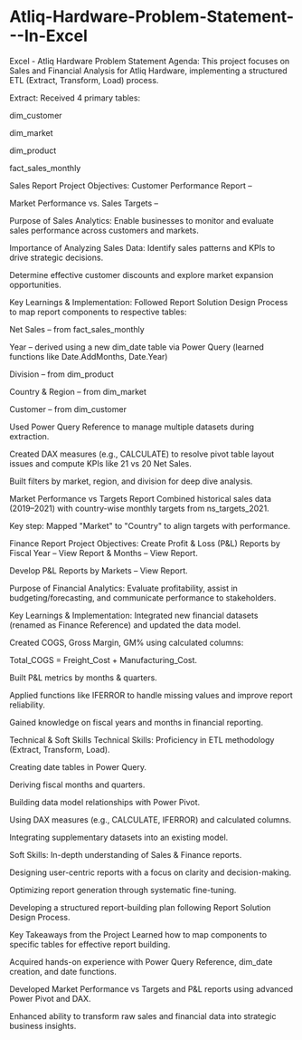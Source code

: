 # Atliq-Hardware-Problem-Statement---In-Excel
Excel - Atliq Hardware Problem Statement
Agenda:
This project focuses on Sales and Financial Analysis for Atliq Hardware, implementing a structured ETL (Extract, Transform, Load) process.

Extract: Received 4 primary tables:

dim_customer

dim_market

dim_product

fact_sales_monthly

Sales Report
Project Objectives:
Customer Performance Report – 

Market Performance vs. Sales Targets – 

Purpose of Sales Analytics:
Enable businesses to monitor and evaluate sales performance across customers and markets.

Importance of Analyzing Sales Data:
Identify sales patterns and KPIs to drive strategic decisions.

Determine effective customer discounts and explore market expansion opportunities.

Key Learnings & Implementation:
Followed Report Solution Design Process to map report components to respective tables:

Net Sales – from fact_sales_monthly

Year – derived using a new dim_date table via Power Query (learned functions like Date.AddMonths, Date.Year)

Division – from dim_product

Country & Region – from dim_market

Customer – from dim_customer

Used Power Query Reference to manage multiple datasets during extraction.

Created DAX measures (e.g., CALCULATE) to resolve pivot table layout issues and compute KPIs like 21 vs 20 Net Sales.

Built filters by market, region, and division for deep dive analysis.

Market Performance vs Targets Report
Combined historical sales data (2019–2021) with country-wise monthly targets from ns_targets_2021.

Key step: Mapped "Market" to "Country" to align targets with performance.

Finance Report
Project Objectives:
Create Profit & Loss (P&L) Reports by Fiscal Year – View Report & Months – View Report.

Develop P&L Reports by Markets – View Report.

Purpose of Financial Analytics:
Evaluate profitability, assist in budgeting/forecasting, and communicate performance to stakeholders.

Key Learnings & Implementation:
Integrated new financial datasets (renamed as Finance Reference) and updated the data model.

Created COGS, Gross Margin, GM% using calculated columns:

Total_COGS = Freight_Cost + Manufacturing_Cost.

Built P&L metrics by months & quarters.

Applied functions like IFERROR to handle missing values and improve report reliability.

Gained knowledge on fiscal years and months in financial reporting.

Technical & Soft Skills
Technical Skills:
Proficiency in ETL methodology (Extract, Transform, Load).

Creating date tables in Power Query.

Deriving fiscal months and quarters.

Building data model relationships with Power Pivot.

Using DAX measures (e.g., CALCULATE, IFERROR) and calculated columns.

Integrating supplementary datasets into an existing model.

Soft Skills:
In-depth understanding of Sales & Finance reports.

Designing user-centric reports with a focus on clarity and decision-making.

Optimizing report generation through systematic fine-tuning.

Developing a structured report-building plan following Report Solution Design Process.

Key Takeaways from the Project
Learned how to map components to specific tables for effective report building.

Acquired hands-on experience with Power Query Reference, dim_date creation, and date functions.

Developed Market Performance vs Targets and P&L reports using advanced Power Pivot and DAX.

Enhanced ability to transform raw sales and financial data into strategic business insights.
